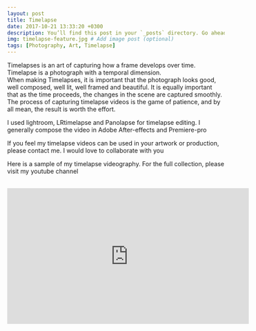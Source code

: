 ```yaml
---
layout: post
title: Timelapse 
date: 2017-10-21 13:33:20 +0300
description: You’ll find this post in your `_posts` directory. Go ahead and edit it and re-build the site to see your changes. # Add post description (optional)
img: timelapse-feature.jpg # Add image post (optional)
tags: [Photography, Art, Timelapse]
---
```


Timelapses is an art of capturing how a frame develops over time. Timelapse is a photograph with a temporal dimension. <br />
When making Timelapses, it is important that the photograph looks good, well composed, well lit, well framed and beautiful. It is equally important that as the time proceeds, the changes in the scene are captured smoothly. The process of capturing timelapse videos is the game of patience, and by all mean, the result is worth the effort. <br />

I used lightroom, LRtimelapse and Panolapse for timelapse editing. I generally compose the video in Adobe After-effects and Premiere-pro <br />

If you feel my timelapse videos can be used in your artwork or production, please contact me. I would love to collaborate with you <br />

Here is a sample of my timelapse videography. For the full collection, please visit my youtube channel <br />

<a href="{{ site.youtube }}" target="_blank"><i class="fa fa-youtube-play fa-2x" aria-hidden="true"></i></a>

<br />

<iframe width="560" height="315" src="https://www.youtube.com/embed/BXzw-cbUZ-0" frameborder="0" allowfullscreen></iframe>


<!-- ![Charlie](https://drscdn.500px.org/photo/132194353/m%3D900/v2?user_id=269543&webp=true&sig=52e8bcf231c701d5620382b29fa66d118d28475e7cf028ecc4fdc8a58f4a4405)
 -->

